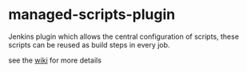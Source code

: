 managed-scripts-plugin
======================

Jenkins plugin which allows the central configuration of scripts, these scripts can be reused as build steps in every job.

see the [wiki](https://wiki.jenkins-ci.org/display/JENKINS/Managed+Script+Plugin) for more details
